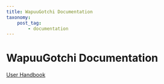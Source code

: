 ```yaml
---
title: WapuuGotchi Documentation
taxonomy:
    post_tag:
        - documentation
---
```


# WapuuGotchi Documentation

[User Handbook](user-handbook.md)